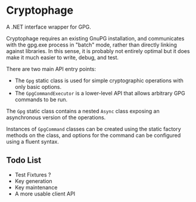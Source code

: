 Cryptophage
===========

A .NET interface wrapper for GPG.

Cryptophage requires an existing GnuPG installation, and communicates with the gpg.exe
process in "batch" mode, rather than directly linking against libraries. In this sense,
it is probably not entirely optimal but it does make it much easier to write, debug, 
and test.

There are two main API entry points: 

* The `Gpg` static class is used for simple cryptographic operations with only basic options.
* The `GpgCommandExecutor` is a lower-level API that allows arbitrary GPG commands to be run.

The `Gpg` static class contains a nested `Async` class exposing an asynchronous version of the
operations.

Instances of `GpgCommand` classes can be created using the static factory methods on the class,
and options for the command can be configured using a fluent syntax.


Todo List
---------

* Test Fixtures ?
* Key generation
* Key maintenance
* A more usable client API